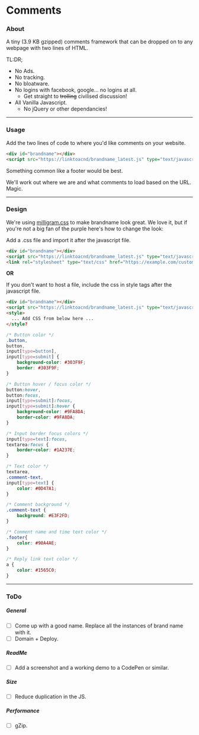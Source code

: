 # Comments

### About

A tiny (3.9 KB gzipped) comments framework that can be dropped on to any webpage with two lines of HTML.


TL:DR;

- No Ads.
- No tracking.
- No bloatware.
- No logins with facebook, google... no logins at all.
  - Get straight to ~~trolling~~ civilised discussion!
- All Vanilla Javascript. 
  - No jQuery or other dependancies! 


---


### Usage

Add the two lines of code to where you'd like comments on your website.

```html
<div id="brandname"></div>
<script src="https://linktoacnd/brandname_latest.js" type="text/javascript" integrity="abc123"></script>
```

Something common like a footer would be best. 

We'll work out where we are and what comments to load based on the URL. Magic.


---


### Design

We're using [milligram.css](https://github.com/milligram/milligram) to make brandname look great. We love it, but if you're not a big fan of the purple here's how to change the look:

Add a .css file and import it after the javascript file.

```html
<div id="brandname"></div>
<script src="https://linktoacnd/brandname_latest.js" type="text/javascript" integrity="abc123"></script>
<link rel="stylesheet" type="text/css" href="https://example.com/customestyles.css" />
```

**OR**

If you don't want to host a file, include the css in style tags after the javascript file.
```html
<div id="brandname"></div>
<script src="https://linktoacnd/brandname_latest.js" type="text/javascript" integrity="abc123"></script>
<style>
  ... Add CSS from below here ...
</style?
```

```css
/* Button color */
.button,
button,
input[type=button],
input[type=submit] {
    background-color: #303F9F;
    border: #303F9F;
}

/* Button hover / focus color */
button:hover,
button:focus,
input[type=submit]:focus,
input[type=submit]:hover {
    background-color: #9FA8DA;
    border-color: #9FA8DA;
}

/* Input border focus colors */
input[type=text]:focus,
textarea:focus {
    border-color: #1A237E;
}

/* Text color */
textarea,
.comment-text,
input[type=text] {
    color: #0D47A1;
}

/* Comment background */
.comment-text {
    background: #E3F2FD;
}

/* Comment name and time text color */
.footer{
    color: #90A4AE;
}

/* Reply link text color */
a {
    color: #1565C0;
}

```


---


### ToDo

##### General

- [ ] Come up with a good name. Replace all the instances of brand name with it.
- [ ] Domain + Deploy.

##### ReadMe

- [ ] Add a screenshot and a working demo to a CodePen or similar.

##### Size

- [ ] Reduce duplication in the JS.

##### Performance

- [ ] gZip.
